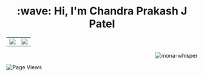 <h1 align="center">:wave: Hi, I'm Chandra Prakash J Patel</h1>
<table align="center" cellspacing="0" cellpadding="0" border="0">
  <tr>
    <td>
      <a href="https://github.com/bittujpatel">
        <img src="https://github-readme-stats.vercel.app/api?username=bittujpatel&show_icons=true&include_all_commits=true&theme=tokyonight">
      <a/>
    </td>
    <td>
      <a href="https://github.com/bittujpatel">
        <img src="https://github-readme-stats.vercel.app/api/top-langs/?username=bittujpatel&layout=compact&theme=tokyonight">
      <a/>
    </td>
   </tr>
</table>
<p align="right"> <img src="https://github.githubassets.com/images/mona-whisper.gif" title="mona-whisper"></p>
<p align="left"> <img src="https://komarev.com/ghpvc/?username=bittujpatel&label=Views&color=blue&style=plastic" alt="Page Views" />
  
<!--
**bittujpatel/bittujpatel** is a ✨ _special_ ✨ repository because its `README.md` (this file) appears on your GitHub profile.

Here are some ideas to get you started:

- 🔭 I’m currently working on ...
- 🌱 I’m currently learning ...
- 👯 I’m looking to collaborate on ...
- 🤔 I’m looking for help with ...
- 💬 Ask me about ...
- 📫 How to reach me: ...
- 😄 Pronouns: ...
- ⚡ Fun fact: ...
-->
